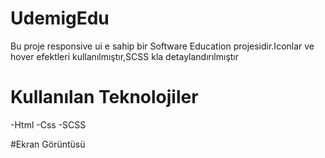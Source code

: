 # UdemigEdu

Bu proje responsive ui e sahip bir Software Education projesidir.Iconlar ve hover efektleri kullanılmıştır,SCSS kla detaylandırılmıştır

# Kullanılan Teknolojiler
-Html
-Css
-SCSS


#Ekran Görüntüsü
